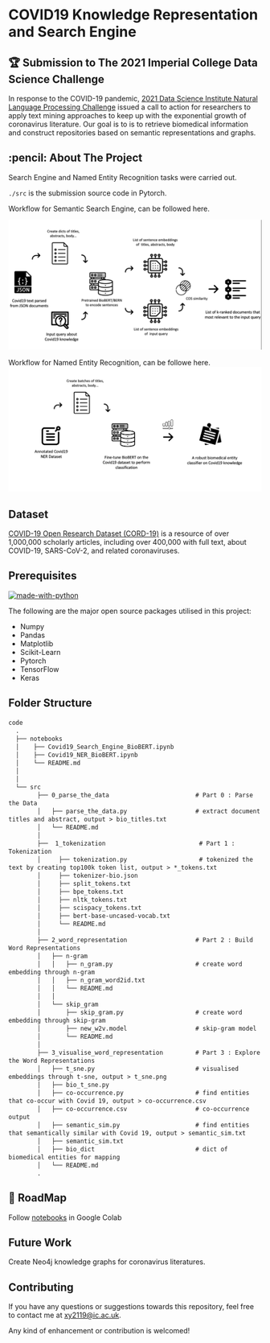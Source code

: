 # COVID19 Knowledge Representation and Search Engine
## 🏆 Submission to The 2021 Imperial College Data Science Challenge


In response to the COVID-19 pandemic, [2021 Data Science Institute Natural Language Processing Challenge](https://www.imperial.ac.uk/data-science/) issued a call to action for researchers to apply text mining approaches to keep up with the exponential growth of coronavirus literature. Our goal is to is to retrieve biomedical information and construct repositories based on semantic representations and graphs.

<!-- ABOUT THE PROJECT -->
<h2 id="about-the-project"> :pencil: About The Project</h2>
Search Engine and Named Entity Recognition tasks were carried out.

`./src` is the submission source code in Pytorch. 

Workflow for Semantic Search Engine, can be followed here.

![image](./images/semantic_engine.png)

Workflow for Named Entity Recognition, can be followe here.
![image](./images/bio_ner.png)

## Dataset
[COVID-19 Open Research Dataset (CORD-19)](https://www.kaggle.com/datasets/allen-institute-for-ai/CORD-19-research-challenge) is a resource of over 1,000,000 scholarly articles, including over 400,000 with full text, about COVID-19, SARS-CoV-2, and related coronaviruses.


## Prerequisites

[![made-with-python](https://img.shields.io/badge/Made%20with-Python-1f425f.svg)](https://www.python.org/) <br>

<!--This project is written in Python programming language. <br>-->
The following are the major open source packages utilised in this project:
* Numpy
* Pandas
* Matplotlib
* Scikit-Learn
* Pytorch
* TensorFlow
* Keras


<h2 id="folder-structure"> Folder Structure</h2>

    code
      .  
      ├── notebooks                                                       
      │    ├── Covid19_Search_Engine_BioBERT.ipynb                   
      │    ├── Covid19_NER_BioBERT.ipynb   
      │    └── README.md    
      │    
      │
      └── src
            ├── 0_parse_the_data                        # Part 0 : Parse the Data                                  
            │   ├── parse_the_data.py                   # extract document titles and abstract, output > bio_titles.txt
            │   └── README.md    
            │
            ├──  1_tokenization                          # Part 1 : Tokenization    
            │     ├── tokenization.py                    # tokenized the text by creating top100k token list, output > *_tokens.txt 
            │     ├── tokenizer-bio.json                  
            │     ├── split_tokens.txt
            │     ├── bpe_tokens.txt
            │     ├── nltk_tokens.txt
            │     ├── scispacy_tokens.txt
            │     ├── bert-base-uncased-vocab.txt
            │     └── README.md    
            │
            ├── 2_word_representation                   # Part 2 : Build Word Representations             
            │   ├── n-gram                              
            │   │   ├── n_gram.py                       # create word embedding through n-gram
            │   │   ├── n_gram_word2id.txt             
            │   │   └── README.md 
            │   │
            │   └── skip_gram                           
            │       ├── skip_gram.py                    # create word embedding through skip-gram
            │       ├── new_w2v.model                   # skip-gram model
            │       └── README.md
            │
            ├── 3_visualise_word_representation         # Part 3 : Explore the Word Representations                    
            │   ├── t_sne.py                            # visualised embeddings through t-sne, output > t_sne.png
            │   ├── bio_t_sne.py  
            │   ├── co-occurrence.py                    # find entities that co-occur with Covid 19, output > co-occurrence.csv
            │   ├── co-occurrence.csv                   # co-occurrence output 
            │   ├── semantic_sim.py                     # find entities that semantically similar with Covid 19, output > semantic_sim.txt
            │   ├── semantic_sim.txt
            │   ├── bio_dict                            # dict of biomedical entities for mapping
            │   └── README.md    
            . 



## 🎯 RoadMap

Follow [notebooks](./notebooks) in Google Colab 


## Future Work
Create Neo4j knowledge graphs for coronavirus literatures.

## Contributing
If you have any questions or suggestions towards this repository, feel free to contact me at xy2119@ic.ac.uk.

Any kind of enhancement or contribution is welcomed!

